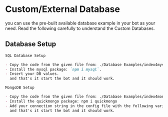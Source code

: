 # Custom/External Database

you can use the pre-built available database example in your bot as your need. Read the following carefully to understand the Custom Databases.

## Database Setup

```md
SQL Database Setup

- Copy the code from the given file from: ./Database Examples/index4mysql.js.
- Install the mysql package: `npm i mysql`.
- Insert your DB values.
  and that's it start the bot and it should work.
```

```md
MongoDB Setup

- Copy the code from the given file from: ./Database Examples/index4mongo.js.
- Install the quickmongo package: npm i quickmongo
- Add your connection string in the config file with the following variable: "mongo_url": "your-mongo-connection-string"
  and that's it start the bot and it should work.
```
